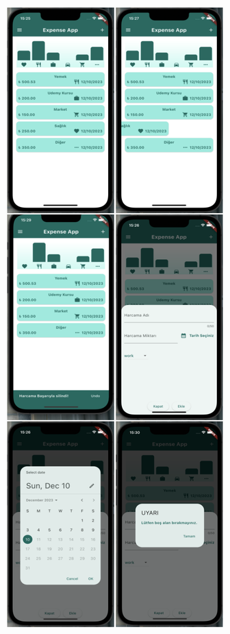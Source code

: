 <p align="middle">

<img src="https://github.com/beyzakoser/expenseAppFlutter/blob/main/img/img1.1.png" width="250" height="480">
<img src="https://github.com/beyzakoser/expenseAppFlutter/blob/main/img/img1.2.png" width="250" height="480">
<img src="https://github.com/beyzakoser/expenseAppFlutter/blob/main/img/img1.3.png" width="250" height="480">
<img src="https://github.com/beyzakoser/expenseAppFlutter/blob/main/img/img1.4.png" width="250" height="480">
<img src="https://github.com/beyzakoser/expenseAppFlutter/blob/main/img/img1.5.png" width="250" height="480">
<img src="https://github.com/beyzakoser/expenseAppFlutter/blob/main/img/img1.6.png" width="250" height="480">

</p>
